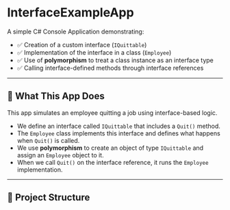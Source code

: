 # InterfaceExampleApp

A simple C# Console Application demonstrating:

- ✅ Creation of a custom interface (`IQuittable`)
- ✅ Implementation of the interface in a class (`Employee`)
- ✅ Use of **polymorphism** to treat a class instance as an interface type
- ✅ Calling interface-defined methods through interface references

---

## 🧠 What This App Does

This app simulates an employee quitting a job using interface-based logic.

- We define an interface called `IQuittable` that includes a `Quit()` method.
- The `Employee` class implements this interface and defines what happens when `Quit()` is called.
- We use **polymorphism** to create an object of type `IQuittable` and assign an `Employee` object to it.
- When we call `Quit()` on the interface reference, it runs the `Employee` implementation.

---

## 📂 Project Structure

